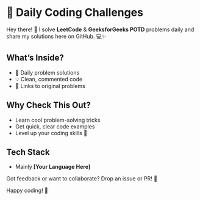 # 🚀 Daily Coding Challenges

Hey there! 👋 I solve **LeetCode** & **GeeksforGeeks POTD** problems daily and share my solutions here on GitHub. 💻✨

## What’s Inside?  
- 🧩 Daily problem solutions  
- 💡 Clean, commented code  
- 🔗 Links to original problems  

## Why Check This Out?  
- Learn cool problem-solving tricks  
- Get quick, clear code examples  
- Level up your coding skills 🚀

## Tech Stack  
- Mainly **[Your Language Here]**  

Got feedback or want to collaborate? Drop an issue or PR! 🙌

Happy coding! 🎉
